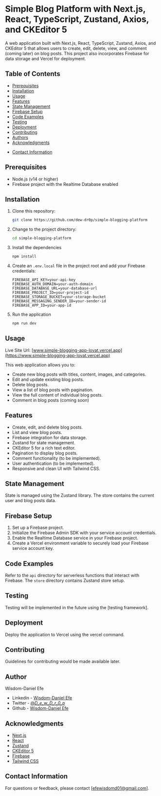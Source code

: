 # Simple Blog Platform with Next.js, React, TypeScript, Zustand, Axios, and CKEditor 5

A web application built with Next.js, React, TypeScript, Zustand, Axios, and CKEditor 5 that allows users to create, edit, delete, view, and comment (coming later) on blog posts. This project also incorporates Firebase for data storage and Vercel for deployment.

## Table of Contents

- [Prerequisites](#prerequisites)
- [Installation](#installation)
- [Usage](#usage)
- [Features](#features)
- [State Management](#state-management)
- [Firebase Setup](#firebase-setup)
- [Code Examples](#code-examples)
- [Testing](#testing)
- [Deployment](#deployment)
- [Contributing](#contributing)
- [Authors](#authors)
- [Acknowledgments](#acknowledgments)
<!-- - [License](#license) -->
- [Contact Information](#contact-information)

## Prerequisites

- Node.js (v14 or higher)
- Firebase project with the Realtime Database enabled

## Installation

1. Clone this repository:

   ```bash
   git clone https://github.com/dew-dr0p/simple-blogging-platform
   ```

2. Change to the project directory:

    ```bash
    cd simple-blogging-platform
    ```

3. Install the dependencies

    ```bash
    npm install
    ```

4. Create an `.env.local` file in the project root and add your Firebase credentials:

    ```env
    FIREBASE_API_KEY=your-api-key
    FIREBASE_AUTH_DOMAIN=your-auth-domain
    FIREBASE_DATABASE_URL=your-database-url
    FIREBASE_PROJECT_ID=your-project-id
    FIREBASE_STORAGE_BUCKET=your-storage-bucket
    FIREBASE_MESSAGING_SENDER_ID=your-sender-id
    FIREBASE_APP_ID=your-app-id
    ```

5. Run the application

    ```bash
    npm run dev
    ```

## Usage

Live Site Url: [www.simple-blogging-app-lovat.vercel.app](https://www.simple-blogging-app-lovat.vercel.app)

This web application allows you to:

- Create new blog posts with titles, content, images, and categories.
- Edit and update existing blog posts.
- Delete blog posts.
- View a list of blog posts with pagination.
- View the full content of individual blog posts.
- Comment in blog posts (coming soon)

## Features

- Create, edit, and delete blog posts.
- List and view blog posts.
- Firebase integration for data storage.
- Zustand for state management.
- CKEditor 5 for a rich text editor.
- Pagination to display blog posts.
- Comment functionality (to be implemented).
- User authentication (to be implemented).
- Responsive and clean UI with Tailwind CSS.

## State Management

State is managed using the Zustand library. The store contains the current user and blog posts data.

## Firebase Setup

1. Set up a Firebase project.
2. Initialize the Firebase Admin SDK with your service account credentials.
3. Enable the Realtime Database service in your Firebase project.
4. Create a Vercel environment variable to securely load your Firebase service account key.

## Code Examples

Refer to the `api` directory for serverless functions that interact with Firebase.
The `store` directory contains Zustand store setup.

## Testing

Testing will be implemented in the future using the [testing framework].

## Deployment

Deploy the application to Vercel using the vercel command.


## Contributing

Guidelines for contributing would be made available later.
<!-- Contributions are welcome. Please follow the guidelines in [CONTRIBUTING.md] and the [code of conduct]. -->

## Author

Wisdom-Daniel Efe
- Linkedin - [Wisdom-Daniel Efe](https://www.linkedin.com/in/efe-wisdom-daniel)
- Twitter - [@_D_e_w_D_r_0_p_](https://www.twitter.com/_D_e_w_D_r_0_p_)
- Github - [Wisdom-Daniel Efe](https://github.com/dew-dr0p)

## Acknowledgments

- [Next.js](https://nextjs.org/)
- [React](https://reactjs.org/)
- [Zustand](https://github.com/pmndrs/zustand)
- [CKEditor 5](https://ckeditor.com/)
- [Firebase](https://firebase.google.com/)
- [Tailwind CSS](https://tailwindcss.com/)

<!-- License
This project is licensed under the MIT License - see the LICENSE file for details. -->

## Contact Information

For questions or feedback, please contact [efewisdomd01@gmail.com].